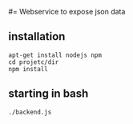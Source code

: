 #= Webservice to expose json data

## installation
    apt-get install nodejs npm
    cd projetc/dir
    npm install

## starting in bash
    ./backend.js
